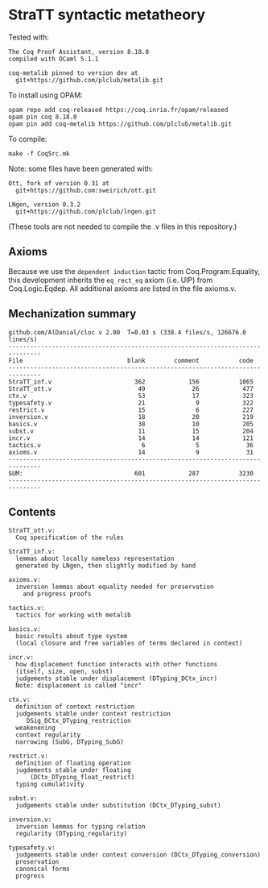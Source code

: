 # StraTT syntactic metatheory

Tested with:

    The Coq Proof Assistant, version 8.18.0
    compiled with OCaml 5.1.1

    coq-metalib pinned to version dev at
      git+https://github.com/plclub/metalib.git

To install using OPAM:

    opam repo add coq-released https://coq.inria.fr/opam/released
    opam pin coq 8.18.0
    opam pin add coq-metalib https://github.com/plclub/metalib.git

To compile:

    make -f CoqSrc.mk

Note: some files have been generated with:

    Ott, fork of version 0.31 at
      git+https://github.com:sweirich/ott.git

    LNgen, version 0.3.2
      git+https://github.com/plclub/lngen.git

(These tools are not needed to compile the .v files in this repository.)

## Axioms

Because we use the `dependent induction` tactic from Coq.Program.Equality,
this development inherits the `eq_rect_eq` axiom (i.e. UIP) from Coq.Logic.Eqdep.
All additional axioms are listed in the file axioms.v.


## Mechanization summary

```
github.com/AlDanial/cloc v 2.00  T=0.03 s (338.4 files/s, 126676.0 lines/s)
-------------------------------------------------------------------------------
File                             blank        comment           code
-------------------------------------------------------------------------------
StraTT_inf.v                       362            156           1065
StraTT_ott.v                        49             26            477
ctx.v                               53             17            323
typesafety.v                        21              9            322
restrict.v                          15              6            227
inversion.v                         18             20            219
basics.v                            38             10            205
subst.v                             11             15            204
incr.v                              14             14            121
tactics.v                            6              5             36
axioms.v                            14              9             31
-------------------------------------------------------------------------------
SUM:                               601            287           3230
-------------------------------------------------------------------------------
```


## Contents

```
StraTT_ott.v:
  Coq specification of the rules

StraTT_inf.v:
  lemmas about locally nameless representation
  generated by LNgen, then slightly modified by hand

axioms.v:
  inversion lemmas about equality needed for preservation
    and progress proofs

tactics.v:
  tactics for working with metalib

basics.v:
  basic results about type system
  (local closure and free variables of terms declared in context)

incr.v:
  how displacement function interacts with other functions
  (itself, size, open, subst)
  judgements stable under displacement (DTyping_DCtx_incr)
  Note: displacement is called "incr"

ctx.v:
  definition of context restriction
  judgements stable under context restriction
     DSig_DCtx_DTyping_restriction
  weakenening
  context regularity
  narrowing (SubG, DTyping_SubG)

restrict.v:
  definition of floating operation
  jugdements stable under floating
      (DCtx_DTyping_float_restrict)
  typing cumulativity

subst.v:
  judgements stable under substitution (DCtx_DTyping_subst)

inversion.v:
  inversion lemmas for typing relation
  regularity (DTyping_regularity)

typesafety.v:
  judgements stable under context conversion (DCtx_DTyping_conversion)
  preservation
  canonical forms
  progress
```
